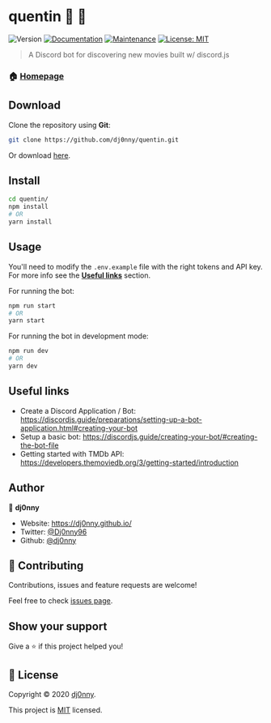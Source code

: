 # quentin 🤖 🎥
![Version](https://img.shields.io/badge/version-1.0.0-blue.svg?cacheSeconds=2592000)
[![Documentation](https://img.shields.io/badge/documentation-yes-brightgreen.svg)](https://github.com/dj0nny/quentin#readme)
[![Maintenance](https://img.shields.io/badge/Maintained%3F-yes-green.svg)](https://github.com/dj0nny/quentin/graphs/commit-activity)
[![License: MIT](https://img.shields.io/github/license/dj0nny/quentin)](https://github.com/dj0nny/quentin/blob/develop/LICENSE.md)

> A Discord bot for discovering new movies built w/ discord.js

### 🏠 [Homepage](https://github.com/dj0nny/quentin#readme)

## Download

Clone the repository using **Git**:
```bash
git clone https://github.com/dj0nny/quentin.git
```
Or download [here](https://github.com/dj0nny/quentin/archive/develop.zip).

## Install

```sh
cd quentin/
npm install
# OR
yarn install
```

## Usage

You'll need to modify the `.env.example` file with the right tokens and API key.
For more info see the [**Useful links**](#links) section.

For running the bot:

```sh
npm run start
# OR
yarn start
```

For running the bot in development mode:
```sh
npm run dev
# OR
yarn dev
```

## Useful links <a name="links">

- Create a Discord Application / Bot: https://discordjs.guide/preparations/setting-up-a-bot-application.html#creating-your-bot
- Setup a basic bot: https://discordjs.guide/creating-your-bot/#creating-the-bot-file
- Getting started with TMDb API: https://developers.themoviedb.org/3/getting-started/introduction

## Author

👤 **dj0nny**

* Website: https://dj0nny.github.io/
* Twitter: [@Dj0nny96](https://twitter.com/Dj0nny96)
* Github: [@dj0nny](https://github.com/dj0nny)

## 🤝 Contributing

Contributions, issues and feature requests are welcome!

Feel free to check [issues page](https://github.com/dj0nny/quentin/issues). 

## Show your support

Give a ⭐️ if this project helped you!


## 📝 License

Copyright © 2020 [dj0nny](https://github.com/dj0nny).

This project is [MIT](https://github.com/dj0nny/quentin/blob/develop/LICENSE.md) licensed.
